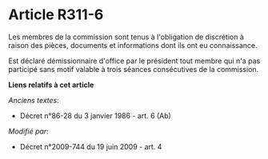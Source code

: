 # Article R311-6

Les membres de la commission sont tenus à l'obligation de discrétion à raison des pièces, documents et informations dont ils
ont eu connaissance.

Est déclaré démissionnaire d'office par le président tout membre qui n'a pas participé sans motif valable à trois séances
consécutives de la commission.

**Liens relatifs à cet article**

_Anciens textes_:

  - Décret n°86-28 du 3 janvier 1986 - art. 6 (Ab)

_Modifié par_:

  - Décret n°2009-744 du 19 juin 2009 - art. 4
